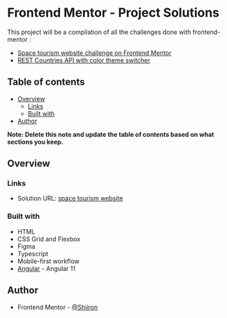 # Frontend Mentor - Project Solutions

This project will be a compilation of all the challenges done with frontend-mentor :

- [Space tourism website challenge on Frontend Mentor](https://www.frontendmentor.io/challenges/space-tourism-multipage-website-gRWj1URZ3)
- [REST Countries API with color theme switcher](https://www.frontendmentor.io/challenges/rest-countries-api-with-color-theme-switcher-5cacc469fec04111f7b848ca)

## Table of contents

- [Overview](#overview)
  - [Links](#links)
  - [Built with](#built-with)
- [Author](#author)

**Note: Delete this note and update the table of contents based on what sections you keep.**

## Overview

### Links

- Solution URL: [space tourism website](https://shiiron-space-tourism.netlify.app)

### Built with

- HTML
- CSS Grid and Flexbox
- Figma
- Typescript
- Mobile-first workflow
- [Angular](https://angular.io/) - Angular 11

## Author

- Frontend Mentor - [@Shiiron](https://www.frontendmentor.io/profile/Shiiron)
